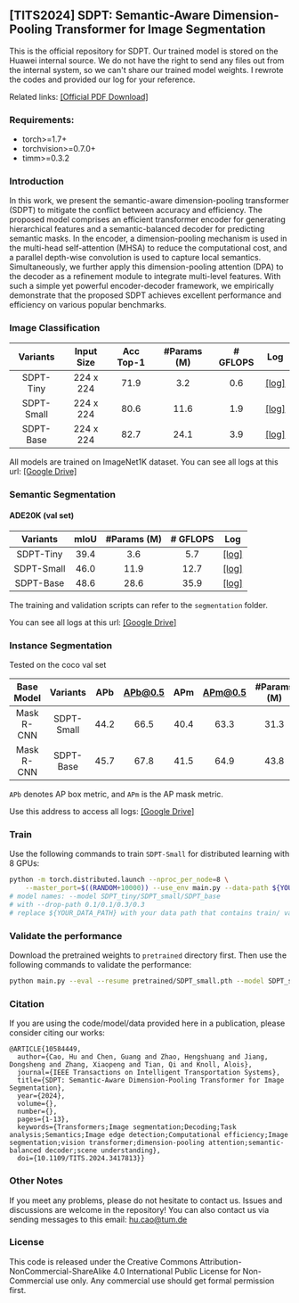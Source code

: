 ## [TITS2024] SDPT: Semantic-Aware Dimension-Pooling Transformer for Image Segmentation

This is the official repository for SDPT. Our trained model is stored on the Huawei internal source. We do not have the right to send any files out from the internal system, so we can't share our trained model weights. I rewrote the codes and provided our log for your reference.

Related links:
[[Official PDF Download]](https://ieeexplore.ieee.org/document/10584449)

### Requirements:

* torch>=1.7+
* torchvision>=0.7.0+
* timm>=0.3.2

### Introduction

In this work, we present the semantic-aware dimension-pooling transformer (SDPT) to mitigate the conflict between accuracy and efficiency. The proposed model comprises an efficient transformer encoder for generating hierarchical
features and a semantic-balanced decoder for predicting semantic masks. In the encoder, a dimension-pooling mechanism is used in the multi-head self-attention (MHSA) to reduce the computational cost, and a parallel depth-wise convolution is used
to capture local semantics. Simultaneously, we further apply this dimension-pooling attention (DPA) to the decoder as a refinement module to integrate multi-level features. With such a simple yet powerful encoder-decoder framework, we empirically
demonstrate that the proposed SDPT achieves excellent performance and efficiency on various popular benchmarks.

### Image Classification

|     Variants     | Input  Size    | Acc Top-1  | #Params (M) | # GFLOPS | Log |
|:---------------:|:---------:|:-----:|:-----------:|:-----------------:|-----------------|
| SDPT-Tiny   | 224 x 224 | 71.9 |    3.2    |    0.6    | [[log]](https://drive.google.com/file/d/1CDofCg9pi0Cyiha_dIimggF228M5mOeH/view?usp=sharing) |
| SDPT-Small  | 224 x 224 |  80.6 |   11.6    |    1.9    |[[log]](https://drive.google.com/file/d/1bCZz7y0I0EEw74KaVg5iAr3hBYtSIEii/view?usp=sharing) |
| SDPT-Base | 224 x 224 |  82.7 |     24.1   |    3.9    |   [[log]](https://drive.google.com/file/d/13_XaX0XtYSzPatVl54ihFbEwflHLVvsl/view?usp=sharing)    |

All models are trained on ImageNet1K dataset. You can see all logs at this url: [[Google Drive]](https://drive.google.com/drive/folders/1Osweqc1OphwtWONXIgD20q9_I2arT9yz?usp=sharing)



### Semantic Segmentation

#### ADE20K (val set)

 | Variants  | mIoU | #Params (M) | # GFLOPS |                         Log                       |
| :-------: | :--:  | :------: | :----------------------------------------------------------: | :----------------------------------------------------------: |
  | SDPT-Tiny  |39.4  |    3.6   |   5.7   | [[log]](https://drive.google.com/drive/folders/1SH9zmdGKvnpFBVU3dXS6-TZT04CZgkX9?usp=sharing) |
 | SDPT-Small | 46.0  |   11.9   |   12.7   | [[log]](https://drive.google.com/drive/folders/1SH9zmdGKvnpFBVU3dXS6-TZT04CZgkX9?usp=sharing) |
 | SDPT-Base  | 48.6   |    28.6  |   35.9   | [[log]](https://drive.google.com/drive/folders/1SH9zmdGKvnpFBVU3dXS6-TZT04CZgkX9?usp=sharing) |

The training and validation scripts can refer to the `segmentation` folder.

You can see all logs at this url: [[Google Drive]](https://drive.google.com/drive/folders/1Osweqc1OphwtWONXIgD20q9_I2arT9yz?usp=sharing)


### Instance Segmentation 

Tested on the coco val set


| Base Model | Variants  | APb  | APb@0.5 | APm  | APm@0.5 | #Params (M) | # GFLOPS |
| :--------: | :-------: | :--: | :-----: | :--: | :-----: | :---------: | :------: |
| Mask R-CNN | SDPT-Small | 44.2 | 66.5   | 40.4 |  63.3   |    31.3    |   233   |
| Mask R-CNN | SDPT-Base  | 45.7 |  67.8  | 41.5 |  64.9   |    43.8    |   278   |

`APb` denotes AP box metric, and `APm` is the AP mask metric.

Use this address to access all logs: [[Google Drive]](https://drive.google.com/drive/folders/1fcg7n3Ga8cYoT-3Ar0PeQXjAC3AnQYyY?usp=sharing)

### Train

Use the following commands to train `SDPT-Small` for distributed learning with 8 GPUs:

````bash
python -m torch.distributed.launch --nproc_per_node=8 \
    --master_port=$((RANDOM+10000)) --use_env main.py --data-path ${YOUR_DATA_PATH} --batch-size 128 --model SDPT_small --drop-path 0.1
# model names: --model SDPT_tiny/SDPT_small/SDPT_base
# with --drop-path 0.1/0.1/0.3/0.3
# replace ${YOUR_DATA_PATH} with your data path that contains train/ val/ directory
````

### Validate the performance

Download the pretrained weights to `pretrained` directory first. Then use the following commands to validate the performance:

````bash
python main.py --eval --resume pretrained/SDPT_small.pth --model SDPT_small
````

### Citation

If you are using the code/model/data provided here in a publication, please consider citing our works:

````
@ARTICLE{10584449,
  author={Cao, Hu and Chen, Guang and Zhao, Hengshuang and Jiang, Dongsheng and Zhang, Xiaopeng and Tian, Qi and Knoll, Alois},
  journal={IEEE Transactions on Intelligent Transportation Systems}, 
  title={SDPT: Semantic-Aware Dimension-Pooling Transformer for Image Segmentation}, 
  year={2024},
  volume={},
  number={},
  pages={1-13},
  keywords={Transformers;Image segmentation;Decoding;Task analysis;Semantics;Image edge detection;Computational efficiency;Image segmentation;vision transformer;dimension-pooling attention;semantic-balanced decoder;scene understanding},
  doi={10.1109/TITS.2024.3417813}}
````

### Other Notes

If you meet any problems, please do not hesitate to contact us.
Issues and discussions are welcome in the repository!
You can also contact us via sending messages to this email: hu.cao@tum.de


### License

This code is released under the Creative Commons Attribution-NonCommercial-ShareAlike 4.0 International Public License for Non-Commercial use only. Any commercial use should get formal permission first.

